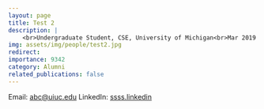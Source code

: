 ```yaml
---
layout: page
title: Test 2
description: |
    <br>Undergraduate Student, CSE, University of Michigan<br>Mar 2019 -- Apr 2018<br><span style='color:blue'>Master student, UIUC</span>&lt;br&gt;Email: &lt;a href=&quot;mailto:abc@uiuc.edu&quot;&gt;abc@uiuc.edu&lt;/a&gt;
img: assets/img/people/test2.jpg
redirect: 
importance: 9342
category: Alumni
related_publications: false
---
```

Email: [abc@uiuc.edu](mailto:abc@uiuc.edu)
LinkedIn: [ssss.linkedin](ssss.linkedin)
